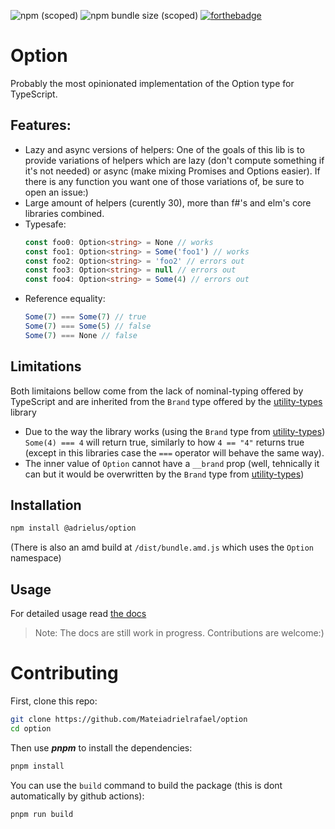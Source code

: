 ![npm (scoped)](https://img.shields.io/npm/v/@adrielus/option?style=for-the-badge)
![npm bundle size (scoped)](https://img.shields.io/bundlephobia/minzip/@adrielus/option?style=for-the-badge)
[![forthebadge](https://forthebadge.com/images/badges/powered-by-water.svg)](https://forthebadge.com)

# Option

Probably the most opinionated implementation of the Option type for TypeScript.

## Features:

-   Lazy and async versions of helpers:
    One of the goals of this lib is to provide variations of helpers which are lazy (don't compute something if it's not needed) or async (make mixing Promises and Options easier). If there is any function you want one of those variations of, be sure to open an issue:)
-   Large amount of helpers (curently 30), more than f#'s and elm's core libraries combined.
-   Typesafe:
    ```ts
    const foo0: Option<string> = None // works
    const foo1: Option<string> = Some('foo1') // works
    const foo2: Option<string> = 'foo2' // errors out
    const foo3: Option<string> = null // errors out
    const foo4: Option<string> = Some(4) // errors out
    ```
-   Reference equality:
    ```ts
    Some(7) === Some(7) // true
    Some(7) === Some(5) // false
    Some(7) === None // false
    ```

## Limitations

Both limitaions bellow come from the lack of nominal-typing offered by TypeScript and are inherited from the `Brand` type offered by the [utility-types](https://github.com/piotrwitek/utility-types) library

-   Due to the way the library works (using the `Brand`
    type from [utility-types](https://github.com/piotrwitezutility-types)) `Some(4) === 4` will return true, similarly to how `4 == "4"` returns true (except in this libraries case the `===` operator will behave the same way).
-   The inner value of `Option` cannot have a `__brand` prop
    (well, tehnically it can but it would be overwritten by the `Brand` type from [utility-types](https://github.com/piotrwitek/utility-types))

## Installation

```sh
npm install @adrielus/option
```

(There is also an amd build at `/dist/bundle.amd.js` which uses the `Option` namespace)

## Usage

For detailed usage read [the docs](https://github.com/Mateiadrielrafael/option/tree/master/docs/main.md)

> Note: The docs are still work in progress. Contributions are welcome:)

# Contributing

First, clone this repo:

```sh
git clone https://github.com/Mateiadrielrafael/option
cd option
```

Then use **_pnpm_** to install the dependencies:

```sh
pnpm install
```

You can use the `build` command to build the package (this is dont automatically by github actions):

```sh
pnpm run build
```
